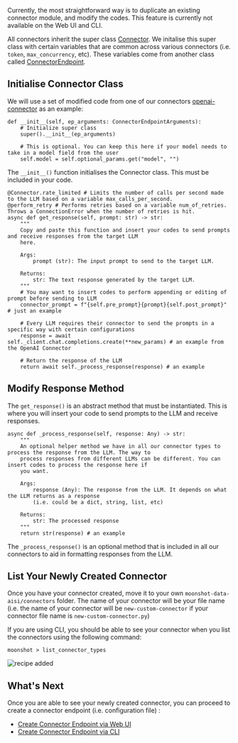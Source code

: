 Currently, the most straightforward way is to duplicate an existing connector module, and modify the codes. This feature is currently not available on the Web UI and CLI.

All connectors inherit the super class [Connector](https://github.com/sgaisi/moonshotAISI/blob/main/moonshot/src/connectors/connector.py). We initalise this super class with certain variables that are common across various connectors (i.e. `token`, `max_concurrency`, etc). These variables come from another class called [ConnectorEndpoint](https://github.com/sgaisi/moonshotAISI/blob/main/moonshot/src/connectors_endpoints/connector_endpoint.py).

## Initialise Connector Class

We will use a set of modified code from one of our connectors [openai-connector](https://github.com/sgaisi/moonshot-data-aisi/blob/main/connectors/openai-connector.py) as an example:


```
def __init__(self, ep_arguments: ConnectorEndpointArguments):
    # Initialize super class
    super().__init__(ep_arguments)

    # This is optional. You can keep this here if your model needs to take in a model field from the user
    self.model = self.optional_params.get("model", "")
```

The `__init__()` function initialises the Connector class. This must be included in your code.

```
@Connector.rate_limited # Limits the number of calls per second made to the LLM based on a variable max_calls_per_second. 
@perform_retry # Performs retries based on a variable num_of_retries. Throws a ConnectionError when the number of retries is hit. 
async def get_response(self, prompt: str) -> str:
    """
    Copy and paste this function and insert your codes to send prompts and receive responses from the target LLM 
    here. 

    Args:
        prompt (str): The input prompt to send to the target LLM.

    Returns:
        str: The text response generated by the target LLM.
    """
    # You may want to insert codes to perform appending or editing of prompt before sending to LLM
    connector_prompt = f"{self.pre_prompt}{prompt}{self.post_prompt}" # just an example
    
    # Every LLM requires their connector to send the prompts in a specific way with certain configurations
    response = await self._client.chat.completions.create(**new_params) # an example from the OpenAI Connector

    # Return the response of the LLM 
    return await self._process_response(response) # an example
```

## Modify Response Method

The `get_response()` is an abstract method that must be instantiated. This is where you will insert your code to send prompts to the LLM and receive responses.

```
async def _process_response(self, response: Any) -> str:
    """
    An optional helper method we have in all our connector types to process the response from the LLM. The way to
    process responses from different LLMs can be different. You can insert codes to process the response here if 
    you want.

    Args:
        response (Any): The response from the LLM. It depends on what the LLM returns as a response
        (i.e. could be a dict, string, list, etc)

    Returns:
        str: The processed response
    """
    return str(response) # an example
```
The `_process_response()` is an optional method that is included in all our connectors to aid in formatting responses from the LLM.

## List Your Newly Created Connector

Once you have your connector created, move it to your own `moonshot-data-aisi/connectors` folder. The name of your connector will be your file name (i.e. the name of your connector will be `new-custom-connector` if your connector file name is `new-custom-connector.py`)

If you are using CLI, you should be able to see your connector when you list the connectors using the following command:

```
moonshot > list_connector_types
```

![recipe added](images/new_connector.png)

## What's Next

Once you are able to see your newly created connector, you can proceed to create a connector endpoint (i.e. configuration file) :

- [Create Connector Endpoint via Web UI](../../tutorial/web-ui/create_endpoint.md)
- [Create Connector Endpoint via CLI](../../user_guide/cli/connecting_endpoints.md#creating-a-connector-endpoint)